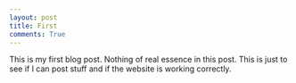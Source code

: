 ```yaml
---
layout: post
title: First
comments: True
---
```


This is my first blog post. Nothing of real essence in this post. This is
just to see if I can post stuff and if the website is working correctly.
